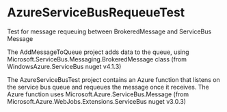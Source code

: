 # AzureServiceBusRequeueTest
Test for message requeuing between BrokeredMessage and ServiceBus Message

The AddMessageToQueue project adds data to the queue, using Microsoft.ServiceBus.Messaging.BrokeredMessage class (from WindowsAzure.ServiceBus nuget v4.1.3)


The AzureServiceBusTest project contains an Azure function that listens on the service bus queue and requeues the message once it receives.
The Azure function uses Microsoft.Azure.ServiceBus.Message (from Microsoft.Azure.WebJobs.Extensions.ServiceBus nuget v3.0.3)
